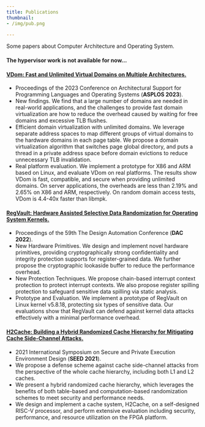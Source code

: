 ```yaml
---
title: Publications
thumbnail: 
- /img/pub.png

---
```


Some papers about Computer Architecture and Operating System.
<!-- more -->

#### The hypervisor work is not available for now...

#### [VDom: Fast and Unlimited Virtual Domains on Multiple Architectures.]()
- Proceedings of the 2023 Conference on Architectural Support for Programming Languages and Operating Systems (**ASPLOS 2023**).
- New findings. We find that a large number of domains are needed in real-world applications, and the challenges to provide fast domain virtualization are how to reduce the overhead caused by waiting for free domains and excessive TLB flushes.
- Efficient domain virtualization with unlimited domains. We leverage separate address spaces to map different groups of virtual domains to the hardware domains in each page table. We propose a domain virtualization algorithm that switches page global directory, and puts a thread in a private address space before domain evictions to reduce unnecessary TLB invalidation.
- Real platform evaluation. We implement a prototype for X86 and ARM based on Linux, and evaluate VDom on real platforms. The results show VDom is fast, compatible, and secure when providing unlimited domains. On server applications, the overheads are less than 2.19% and 2.65% on X86 and ARM, respectively. On random domain access tests, VDom is 4.4-40x faster than libmpk.

#### [RegVault: Hardware Assisted Selective Data Randomization for Operating System Kernels.](/papers/dac22-regvault.pdf)
- Proceedings of the 59th The Design Automation Conference (**DAC 2022**).
- New Hardware Primitives. We design and implement novel hardware primitives, providing cryptographically strong confidentiality and integrity protection supports for register-grained data. We further propose the cryptographic lookaside buffer to reduce the performance overhead.
- New Protection Techniques. We propose chain-based interrupt context protection to protect interrupt contexts. We also propose register spilling protection to safeguard sensitive data spilling via static analysis.
- Prototype and Evaluation. We implement a prototype of RegVault on Linux kernel v5.8.18, protecting six types of sensitive data. Our evaluations show that RegVault can defend against kernel data attacks effectively with a minimal performance overhead.

#### [H2Cache: Building a Hybrid Randomized Cache Hierarchy for Mitigating Cache Side-Channel Attacks.](/papers/seed21-h2cache.pdf)
- 2021 International Symposium on Secure and Private Execution Environment Design (**SEED 2021**).
- We propose a defense scheme against cache side-channel attacks from the perspective of the whole cache hierarchy, including both L1 and L2 caches.
- We present a hybrid randomized cache hierarchy, which leverages the benefits of both table-based and computation-based randomization schemes to meet security and performance needs.
- We design and implement a cache system, H2Cache, on a self-designed RISC-V processor, and perform extensive evaluation including security, performance, and resource utilization on the FPGA platform.